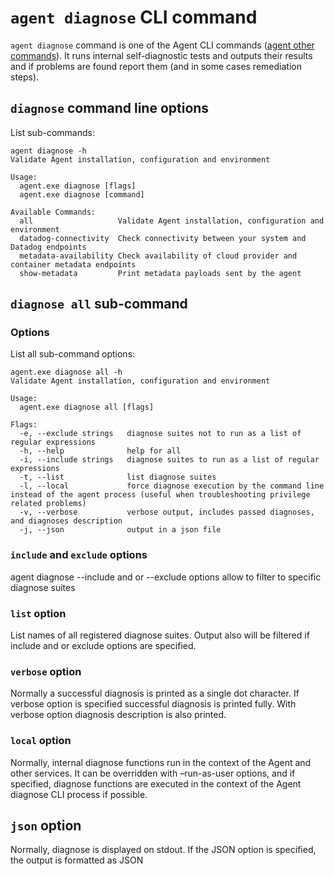 # ```agent diagnose``` CLI command

```agent diagnose``` command is one of the Agent CLI commands ([agent other commands](https://docs.datadoghq.com/agent/guide/agent-commands/?tab=agentv6v7#other-commands)). It runs internal self-diagnostic tests and outputs their results and if problems are found report them (and in some cases remediation steps).

## ```diagnose``` command line options
List sub-commands:
```
agent diagnose -h
Validate Agent installation, configuration and environment

Usage:
  agent.exe diagnose [flags]
  agent.exe diagnose [command]

Available Commands:
  all                   Validate Agent installation, configuration and environment
  datadog-connectivity  Check connectivity between your system and Datadog endpoints
  metadata-availability Check availability of cloud provider and container metadata endpoints
  show-metadata         Print metadata payloads sent by the agent
```
## ```diagnose all``` sub-command
### Options
List all sub-command options:
```
agent.exe diagnose all -h
Validate Agent installation, configuration and environment

Usage:
  agent.exe diagnose all [flags]

Flags:
  -e, --exclude strings   diagnose suites not to run as a list of regular expressions
  -h, --help              help for all
  -i, --include strings   diagnose suites to run as a list of regular expressions
  -t, --list              list diagnose suites
  -l, --local             force diagnose execution by the command line instead of the agent process (useful when troubleshooting privilege related problems)
  -v, --verbose           verbose output, includes passed diagnoses, and diagnoses description
  -j, --json              output in a json file
```

### ```include``` and ```exclude``` options
agent diagnose --include and or --exclude options allow to filter to specific diagnose suites

### ```list``` option
List names of all registered diagnose suites. Output also will be filtered if include and or exclude options are specified.

### ```verbose``` option
Normally a successful diagnosis is printed as a single dot character. If verbose option is specified successful diagnosis is printed fully. With verbose option diagnosis description is also printed.

### ```local``` option
Normally, internal diagnose functions run in the context of the Agent and other services. It can be overridden with –run-as-user options, and if specified, diagnose functions are executed in the context of the Agent diagnose CLI process if possible.

## ```json``` option
Normally, diagnose is displayed on stdout. If the JSON option is specified, the output is formatted as JSON

